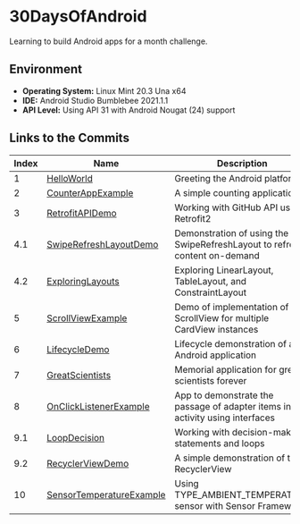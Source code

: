 # 30DaysOfAndroid

Learning to build Android apps for a month challenge.

## Environment

  - **Operating System:** Linux Mint 20.3 Una x64
  - **IDE:** Android Studio Bumblebee 2021.1.1
  - **API Level:** Using API 31 with Android Nougat (24) support

## Links to the Commits

| Index | Name                          | Description                                                                   |
|-------|-------------------------------|-------------------------------------------------------------------------------|
| 1     | [HelloWorld][1]               | Greeting the Android platform                                                 |
| 2     | [CounterAppExample][2]        | A simple counting application                                                 |
| 3     | [RetrofitAPIDemo][3]          | Working with GitHub API using Retrofit2                                       |
| 4.1   | [SwipeRefreshLayoutDemo][4a]  | Demonstration of using the SwipeRefreshLayout to refresh content on-demand    |
| 4.2   | [ExploringLayouts][4b]        | Exploring LinearLayout, TableLayout, and ConstraintLayout                     |
| 5     | [ScrollViewExample][5]        | Demo of implementation of ScrollView for multiple CardView instances          |
| 6     | [LifecycleDemo][6]            | Lifecycle demonstration of an Android application                             |
| 7     | [GreatScientists][7]          | Memorial application for great scientists forever                             |
| 8     | [OnClickListenerExample][8]   | App to demonstrate the passage of adapter items into activity using interfaces|
| 9.1   | [LoopDecision][9a]            | Working with decision-making statements and loops                             |
| 9.2   | [RecyclerViewDemo][9b]        | A simple demonstration of the RecyclerView                                    |
| 10    | [SensorTemperatureExample][10]| Using TYPE_AMBIENT_TEMPERATURE sensor with Sensor Framework                   |



[1]: https://github.com/rohanbari/HelloWorld
[2]: https://github.com/rohanbari/CounterAppExample
[3]: https://github.com/rohanbari/RetrofitAPIDemo
[4a]: https://github.com/rohanbari/SwipeRefreshLayoutDemo
[4b]: https://github.com/rohanbari/ExploringLayouts
[5]: https://github.com/rohanbari/ScrollViewExample
[6]: https://github.com/rohanbari/LifecycleDemo
[7]: https://github.com/rohanbari/GreatScientists
[8]: https://github.com/rohanbari/OnClickListenerExample
[9a]: https://github.com/rohanbari/LoopDecision
[9b]: https://github.com/rohanbari/RecyclerViewDemo
[10]: https://github.com/rohanbari/SensorTemperatureExample
